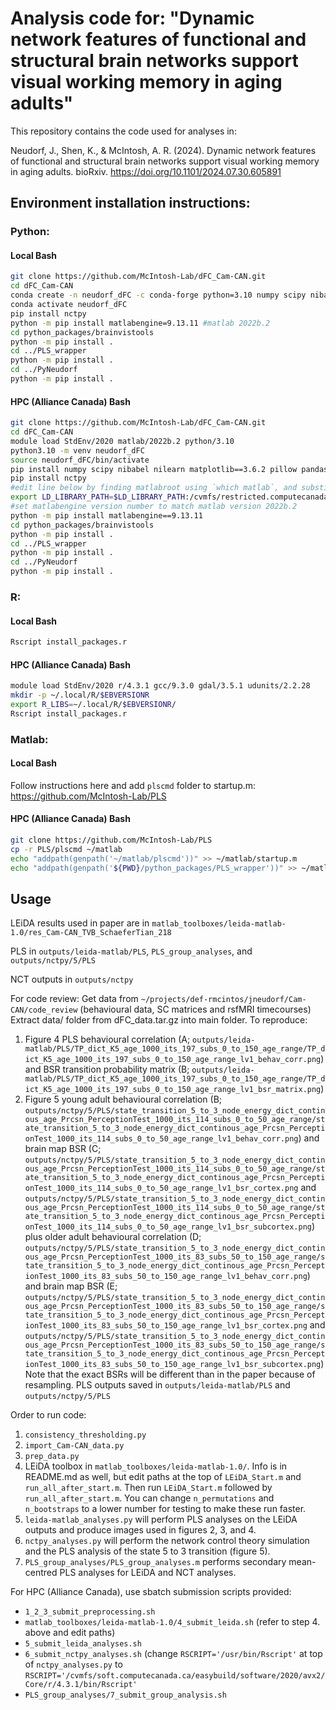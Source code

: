# Analysis code for: "Dynamic network features of functional and structural brain networks support visual working memory in aging adults"

This repository contains the code used for analyses in:

Neudorf, J., Shen, K., & McIntosh, A. R. (2024). Dynamic network features of functional and structural brain networks support visual working memory in aging adults. bioRxiv. https://doi.org/10.1101/2024.07.30.605891

## Environment installation instructions:
### Python:
#### Local Bash
```bash
git clone https://github.com/McIntosh-Lab/dFC_Cam-CAN.git
cd dFC_Cam-CAN
conda create -n neudorf_dFC -c conda-forge python=3.10 numpy scipy nibabel nilearn matplotlib pillow pandas seaborn tqdm statsmodels plotnine
conda activate neudorf_dFC
pip install nctpy
python -m pip install matlabengine=9.13.11 #matlab 2022b.2
cd python_packages/brainvistools
python -m pip install .
cd ../PLS_wrapper
python -m pip install .
cd ../PyNeudorf
python -m pip install .
```

#### HPC (Alliance Canada) Bash
```bash
git clone https://github.com/McIntosh-Lab/dFC_Cam-CAN.git
cd dFC_Cam-CAN
module load StdEnv/2020 matlab/2022b.2 python/3.10
python3.10 -m venv neudorf_dFC
source neudorf_dFC/bin/activate
pip install numpy scipy nibabel nilearn matplotlib==3.6.2 pillow pandas seaborn==0.12.1 tqdm statsmodels plotnine==0.12.3 certifi
pip install nctpy
#edit line below by finding matlabroot using `which matlab`, and substitute `matlab` executable with `glnxa64`
export LD_LIBRARY_PATH=$LD_LIBRARY_PATH:/cvmfs/restricted.computecanada.ca/easybuild/software/2020/x86-64-v3/Core/matlab/2022b.2/bin/glnxa64
#set matlabengine version number to match matlab version 2022b.2
python -m pip install matlabengine==9.13.11
cd python_packages/brainvistools
python -m pip install .
cd ../PLS_wrapper
python -m pip install .
cd ../PyNeudorf
python -m pip install . 
```

### R:
#### Local Bash
```bash
Rscript install_packages.r
```

#### HPC (Alliance Canada) Bash
```bash
module load StdEnv/2020 r/4.3.1 gcc/9.3.0 gdal/3.5.1 udunits/2.2.28
mkdir -p ~/.local/R/$EBVERSIONR
export R_LIBS=~/.local/R/$EBVERSIONR/
Rscript install_packages.r
```

### Matlab:
#### Local Bash
Follow instructions here and add `plscmd` folder to startup.m: https://github.com/McIntosh-Lab/PLS

#### HPC (Alliance Canada) Bash
```bash
git clone https://github.com/McIntosh-Lab/PLS
cp -r PLS/plscmd ~/matlab
echo "addpath(genpath('~/matlab/plscmd'))" >> ~/matlab/startup.m
echo "addpath(genpath('${PWD}/python_packages/PLS_wrapper'))" >> ~/matlab/startup.m
```

## Usage
LEiDA results used in paper are in `matlab_toolboxes/leida-matlab-1.0/res_Cam-CAN_TVB_SchaeferTian_218`

PLS in `outputs/leida-matlab/PLS`, `PLS_group_analyses`, and `outputs/nctpy/5/PLS`

NCT outputs in `outputs/nctpy`

For code review:
Get data from `~/projects/def-rmcintos/jneudorf/Cam-CAN/code_review` (behavioural data, SC matrices and rsfMRI timecourses)
Extract data/ folder from dFC_data.tar.gz into main folder.
To reproduce:
1. Figure 4 PLS behavioural correlation (A; `outputs/leida-matlab/PLS/TP_dict_K5_age_1000_its_197_subs_0_to_150_age_range/TP_dict_K5_age_1000_its_197_subs_0_to_150_age_range_lv1_behav_corr.png`) and BSR transition probability matrix (B; `outputs/leida-matlab/PLS/TP_dict_K5_age_1000_its_197_subs_0_to_150_age_range/TP_dict_K5_age_1000_its_197_subs_0_to_150_age_range_lv1_bsr_matrix.png`)
2. Figure 5 young adult behavioural correlation (B; `outputs/nctpy/5/PLS/state_transition_5_to_3_node_energy_dict_continous_age_Prcsn_PerceptionTest_1000_its_114_subs_0_to_50_age_range/state_transition_5_to_3_node_energy_dict_continous_age_Prcsn_PerceptionTest_1000_its_114_subs_0_to_50_age_range_lv1_behav_corr.png`) and brain map BSR (C; `outputs/nctpy/5/PLS/state_transition_5_to_3_node_energy_dict_continous_age_Prcsn_PerceptionTest_1000_its_114_subs_0_to_50_age_range/state_transition_5_to_3_node_energy_dict_continous_age_Prcsn_PerceptionTest_1000_its_114_subs_0_to_50_age_range_lv1_bsr_cortex.png` and `outputs/nctpy/5/PLS/state_transition_5_to_3_node_energy_dict_continous_age_Prcsn_PerceptionTest_1000_its_114_subs_0_to_50_age_range/state_transition_5_to_3_node_energy_dict_continous_age_Prcsn_PerceptionTest_1000_its_114_subs_0_to_50_age_range_lv1_bsr_subcortex.png`) plus older adult behavioural correlation (D; `outputs/nctpy/5/PLS/state_transition_5_to_3_node_energy_dict_continous_age_Prcsn_PerceptionTest_1000_its_83_subs_50_to_150_age_range/state_transition_5_to_3_node_energy_dict_continous_age_Prcsn_PerceptionTest_1000_its_83_subs_50_to_150_age_range_lv1_behav_corr.png`) and brain map BSR (E; `outputs/nctpy/5/PLS/state_transition_5_to_3_node_energy_dict_continous_age_Prcsn_PerceptionTest_1000_its_83_subs_50_to_150_age_range/state_transition_5_to_3_node_energy_dict_continous_age_Prcsn_PerceptionTest_1000_its_83_subs_50_to_150_age_range_lv1_bsr_cortex.png` and `outputs/nctpy/5/PLS/state_transition_5_to_3_node_energy_dict_continous_age_Prcsn_PerceptionTest_1000_its_83_subs_50_to_150_age_range/state_transition_5_to_3_node_energy_dict_continous_age_Prcsn_PerceptionTest_1000_its_83_subs_50_to_150_age_range_lv1_bsr_subcortex.png`)
Note that the exact BSRs will be different than in the paper because of resampling.
PLS outputs saved in `outputs/leida-matlab/PLS` and `outputs/nctpy/5/PLS`

Order to run code:

1. `consistency_thresholding.py`
2. `import_Cam-CAN_data.py`
3. `prep_data.py`
4. LEiDA toolbox in `matlab_toolboxes/leida-matlab-1.0/`. Info is in README.md as well, but edit paths at the top of `LEiDA_Start.m` and `run_all_after_start.m`. Then run `LEiDA_Start.m` followed by `run_all_after_start.m`. You can change `n_permutations` and `n_bootstraps` to a lower number for testing to make these run faster.
5. `leida-matlab_analyses.py` will perform PLS analyses on the LEiDA outputs and produce images used in figures 2, 3, and 4.
6. `nctpy_analyses.py` will perform the network control theory simulation and the PLS analysis of the state 5 to 3 transition (figure 5).
7. `PLS_group_analyses/PLS_group_analyses.m` performs secondary mean-centred PLS analyses for LEiDA and NCT analyses.

For HPC (Alliance Canada), use sbatch submission scripts provided:
 - `1_2_3_submit_preprocessing.sh`
 - `matlab_toolboxes/leida-matlab-1.0/4_submit_leida.sh` (refer to step 4. above and edit paths)
 - `5_submit_leida_analyses.sh`
 - `6_submit_nctpy_analyses.sh` (change `RSCRIPT='/usr/bin/Rscript'` at top of `nctpy_analyses.py` to `RSCRIPT='/cvmfs/soft.computecanada.ca/easybuild/software/2020/avx2/Core/r/4.3.1/bin/Rscript'`
 - `PLS_group_analyses/7_submit_group_analysis.sh`
